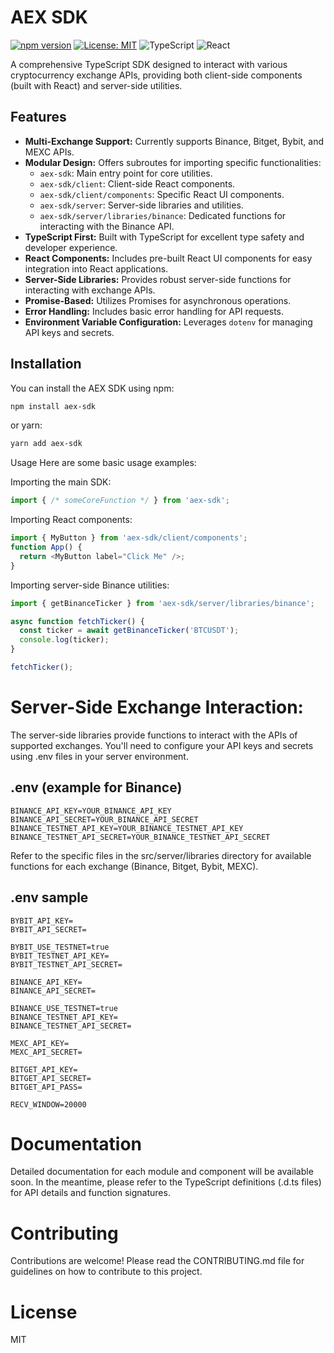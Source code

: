 # AEX SDK

[![npm version](https://badge.fury.io/js/aex-sdk.svg)](https://www.npmjs.com/package/aex-sdk)
[![License: MIT](https://img.shields.io/badge/License-MIT-yellow.svg)](https://opensource.org/licenses/MIT)
![TypeScript](https://img.shields.io/badge/%3C%2F%3E-TypeScript-%23007ACC.svg)
![React](https://img.shields.io/badge/React-%2320232a.svg?style=for-the-badge&logo=react&logoColor=%2361DAFB)

A comprehensive TypeScript SDK designed to interact with various cryptocurrency exchange APIs, providing both client-side components (built with React) and server-side utilities.

## Features

* **Multi-Exchange Support:** Currently supports Binance, Bitget, Bybit, and MEXC APIs.
* **Modular Design:** Offers subroutes for importing specific functionalities:
    * `aex-sdk`: Main entry point for core utilities.
    * `aex-sdk/client`: Client-side React components.
    * `aex-sdk/client/components`: Specific React UI components.
    * `aex-sdk/server`: Server-side libraries and utilities.
    * `aex-sdk/server/libraries/binance`: Dedicated functions for interacting with the Binance API.
* **TypeScript First:** Built with TypeScript for excellent type safety and developer experience.
* **React Components:** Includes pre-built React UI components for easy integration into React applications.
* **Server-Side Libraries:** Provides robust server-side functions for interacting with exchange APIs.
* **Promise-Based:** Utilizes Promises for asynchronous operations.
* **Error Handling:** Includes basic error handling for API requests.
* **Environment Variable Configuration:** Leverages `dotenv` for managing API keys and secrets.

## Installation

You can install the AEX SDK using npm:

```bash
npm install aex-sdk
```
or yarn:

```bash
yarn add aex-sdk
```
Usage
Here are some basic usage examples:

Importing the main SDK:

```TypeScript
import { /* someCoreFunction */ } from 'aex-sdk';
```
Importing React components:

```TypeScript
import { MyButton } from 'aex-sdk/client/components';
function App() {
  return <MyButton label="Click Me" />;
}
```
Importing server-side Binance utilities:

```TypeScript
import { getBinanceTicker } from 'aex-sdk/server/libraries/binance';

async function fetchTicker() {
  const ticker = await getBinanceTicker('BTCUSDT');
  console.log(ticker);
}

fetchTicker();
```
# Server-Side Exchange Interaction:

The server-side libraries provide functions to interact with the APIs of supported exchanges. You'll need to configure your API keys and secrets using .env files in your server environment.

## .env (example for Binance)
```
BINANCE_API_KEY=YOUR_BINANCE_API_KEY
BINANCE_API_SECRET=YOUR_BINANCE_API_SECRET
BINANCE_TESTNET_API_KEY=YOUR_BINANCE_TESTNET_API_KEY
BINANCE_TESTNET_API_SECRET=YOUR_BINANCE_TESTNET_API_SECRET
```
Refer to the specific files in the src/server/libraries directory for available functions for each exchange (Binance, Bitget, Bybit, MEXC).

## .env sample
```
BYBIT_API_KEY=
BYBIT_API_SECRET=

BYBIT_USE_TESTNET=true
BYBIT_TESTNET_API_KEY=
BYBIT_TESTNET_API_SECRET=

BINANCE_API_KEY=
BINANCE_API_SECRET=

BINANCE_USE_TESTNET=true
BINANCE_TESTNET_API_KEY=
BINANCE_TESTNET_API_SECRET=

MEXC_API_KEY=
MEXC_API_SECRET=

BITGET_API_KEY=
BITGET_API_SECRET=
BITGET_API_PASS=

RECV_WINDOW=20000
```

# Documentation
Detailed documentation for each module and component will be available soon. In the meantime, please refer to the TypeScript definitions (.d.ts files) for API details and function signatures.

# Contributing
Contributions are welcome! Please read the CONTRIBUTING.md file for guidelines on how to contribute to this project.

# License
MIT